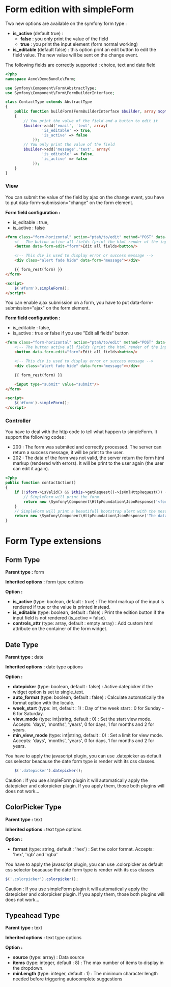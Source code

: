 Form edition with simpleForm
============================
Two new options are available on the symfony form type :
* **is_active** (default true) :
    * **false** : you only print the value of the field
    * **true** : you print the input element (form normal working)
* **is_editable** (default false) : this option print an edit button to edit the field value. The new value will be sent on the change event.

The following fields are correctly supported : choice, text and date field

```php
<?php
namespace Acme\DemoBundle\Form;

use Symfony\Component\Form\AbstractType;
use Symfony\Component\Form\FormBuilderInterface;

class ContactType extends AbstractType
{
    public function buildForm(FormBuilderInterface $builder, array $options)
    {
        // You print the value of the field and a button to edit it
        $builder->add('email', 'text', array(
                'is_editable' => true,
                'is_active' => false
            ));
        // You only print the value of the field
        $builder->add('message','text', array(
                'is_editable' => false,
                'is_active' => false
            ));
    }
}
```
### View
You can submit the value of the field by ajax on the change event, you have to put data-form-submission="change" on the form element.

**Form field configuration :**
* is_editable : true,
* is_active : false

```html
<form class="form-horizontal" action="ptah/to/edit" method="POST" data-form-submission="change" id="#form">
    <!-- The button active all fields (print the html render of the input) -->
    <button data-form-edit="form">Edit all fields<button/>

    <!-- This div is used to display error or success message -->
    <div class="alert fade hide" data-form="message"></div>

    {{ form_rest(form) }}
</form>

<script>
    $('#form').simpleForm();
</script>
```

You can enable ajax submission on a form, you have to put data-form-submission="ajax" on the form element.

**Form field configuration :**
* is_editable : false,
* is_active : true or false if you use "Edit all fields" button

```html
<form class="form-horizontal" action="ptah/to/edit" method="POST" data-form-submission="ajax" id="#form">
    <!-- The button active all fields (print the html render of the input) -->
    <button data-form-edit="form">Edit all fields<button/>

    <!-- This div is used to display error or success message -->
    <div class="alert fade hide" data-form="message"></div>

    {{ form_rest(form) }}

    <input type="submit" value="submit"/>
</form>

<script>
    $('#form').simpleForm();
</script>
```

### Controller

You have to deal with the http code to tell what happen to simpleForm. It support the following codes :
* 200 : The form was submited and correctly processed. The server can return a success message, it will be print to the user.
* 202 : The data of the form was not valid, the server return the form html markup (rendered with errors). It will be print to the user again (the user can edit it again).

```php
<?php
public function contactAction()
{
    if (!$form->isValid() && $this->getRequest()->isXmlHttpRequest()) {
        // SimpleForm will print the form
        return new \Symfony\Component\HttpFoundation\JsonResponse('<form>...</form>', 202);
    }
    // SimpleForm will print a beautifull bootstrap alert with the message : 'The datas of the form was saved'
    return new \Symfony\Component\HttpFoundation\JsonResponse('The datas of the form was saved');
}
```



Form Type extensions
====================

Form Type
---------

**Parent type :** form

**Inherited options :** form type options

**Option :**
* **is_active** (type: boolean, default : true) : The html markup of the input is rendered if true or the value is printed instead.
* **is_editable** (type: boolean, default : false) : Print the edition button if the input field is not rendered (is_active = false).
* **controls_attr** (type: array, default : empty array) : Add custom html attribute on the container of the form widget.

Date Type
---------

**Parent type :** date

**Inherited options :** date type options 

**Option :**
* **datepicker** (type: boolean, default : false) : Active datepicker if the widget option is set to single_text.
* **auto_format** (type: boolean, default : false) : Calculate automatically the format option with the locale.
* **week_start** (type: int, default : 1) : Day of the week start : 0 for Sunday - 6 for Saturday.
* **view_mode** (type: int|string, default : 0) : Set the start view mode. Accepts: 'days', 'months', 'years', 0 for days, 1 for months and 2 for years.
* **min_view_mode** (type: int|string, default : 0) : Set a limit for view mode. Accepts: 'days', 'months', 'years', 0 for days, 1 for months and 2 for years.

You have to apply the javascript plugin, you can use .datepicker as default css selector beacause the date form type is render with its css classes.
```js
    $('.datepicker').datepicker();
```
Caution : If you use simpleForm plugin it will automatically apply the datepicker and colorpicker plugin. If you apply them, those both plugins will does not work...


ColorPicker Type
----------------

**Parent type :** text

**Inherited options :** text type options

**Option :**
* **format** (type: string, default : 'hex') : Set the color format. Accepts: 'hex', 'rgb' and 'rgba'

You have to apply the javascript plugin, you can use .colorpicker as default css selector beacause the date form type is render with its css classes
```js
$('.colorpicker').colorpicker();
```
Caution : If you use simpleForm plugin it will automatically apply the datepicker and colorpicker plugin. If you apply them, those both plugins will does not work...


Typeahead Type
----------------

**Parent type :** text

**Inherited options :** text type options

**Option :**
* **source** (type: array) : Data source
* **items** (type: integer, default : 8) : The max number of items to display in the dropdown.
* **minLength** (type: integer, default : 1) : The minimum character length needed before triggering autocomplete suggestions
